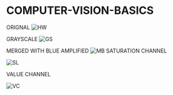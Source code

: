 # COMPUTER-VISION-BASICS
ORIGNAL
![HW](https://user-images.githubusercontent.com/42671977/85916415-41ea2a00-b86e-11ea-95a4-86dee510460f.png)

GRAYSCALE
![GS](https://user-images.githubusercontent.com/42671977/85916481-bde47200-b86e-11ea-9153-4fec69763c7f.png)

MERGED WITH BLUE AMPLIFIED
![MB](https://user-images.githubusercontent.com/42671977/85916604-fe90bb00-b86f-11ea-8758-346fd0ccafa0.png)
SATURATION CHANNEL

![SL](https://user-images.githubusercontent.com/42671977/85916636-431c5680-b870-11ea-9f68-040f6df3aea3.png)

VALUE CHANNEL

![VC](https://user-images.githubusercontent.com/42671977/85916671-b45c0980-b870-11ea-87da-216038d5fd24.png)
